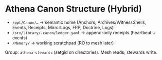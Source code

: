 # Athena Canon Structure (Hybrid)
- `/opt/Canon/…` → semantic home (Anchors, Archives/WitnessShells, Events, Receipts, MirrorLogs, FRP, Doctrine, Logs)
- `/srv/library/.canon/ledger.yaml` → append-only receipts (heartbeat + events)
- `/Memory/` → working scratchpad (RO to mesh later)

Group: `athena-stewards` (setgid on directories). Mesh reads; stewards write.
